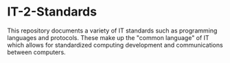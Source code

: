 # IT-2-Standards
This repository documents a variety of IT standards such as programming languages and protocols. These make up the "common language" of IT which allows for standardized computing development and communications between computers.
